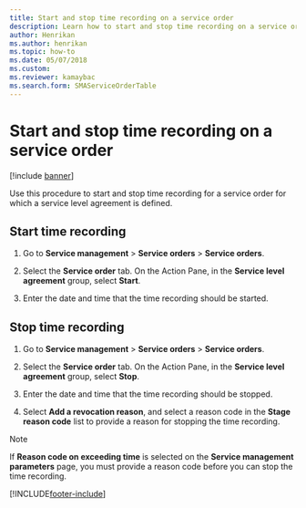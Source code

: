 ```yaml
---
title: Start and stop time recording on a service order 
description: Learn how to start and stop time recording on a service order, including step-by-step processes for starting and stopping time recording.
author: Henrikan
ms.author: henrikan
ms.topic: how-to
ms.date: 05/07/2018
ms.custom:
ms.reviewer: kamaybac
ms.search.form: SMAServiceOrderTable
---
```


# Start and stop time recording on a service order

[!include [banner](../includes/banner.md)]

Use this procedure to start and stop time recording for a service order for which a service level agreement is defined.

## Start time recording

1. Go to **Service management** \> **Service orders** \> **Service orders**.

2. Select the **Service order** tab. On the Action Pane, in the **Service level agreement** group, select **Start**.

3. Enter the date and time that the time recording should be started.

## Stop time recording

1. Go to **Service management** \> **Service orders** \> **Service orders**.

2. Select the **Service order** tab. On the Action Pane, in the **Service level agreement** group, select **Stop**.

3. Enter the date and time that the time recording should be stopped.

4. Select **Add a revocation reason**, and select a reason code in the **Stage reason code** list to provide a reason for stopping the time recording.

> [!NOTE]
> If **Reason code on exceeding time** is selected on the **Service management parameters** page, you must provide a reason code before you can stop the time recording.

[!INCLUDE[footer-include](../../includes/footer-banner.md)]
